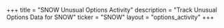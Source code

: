 +++
title = "SNOW Unusual Options Activity"
description = "Track Unusual Options Data for SNOW"
ticker = "SNOW"
layout = "options_activity"
+++

